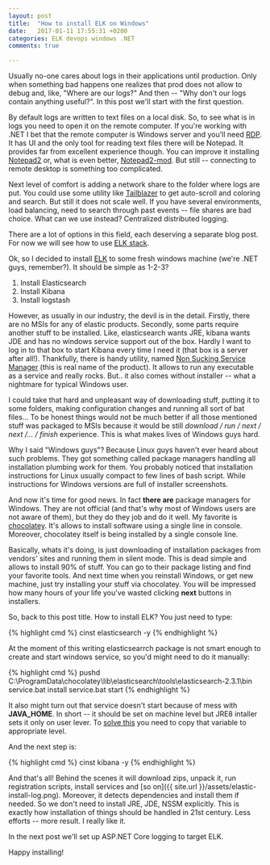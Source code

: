 ```yaml
---
layout: post
title:  "How to install ELK on Windows"
date:   2017-01-11 17:55:31 +0200
categories: ELK devops windows .NET
comments: true

---
```


Usually no-one cares about logs in their applications until production. Only when
something bad happens one realizes that prod does not allow to debug and, like, "Where
are our logs?" And then -- "Why don't our logs contain anything useful?". In this post
we'll start with the first question. 

By default logs are written to text files on a local disk. So, to see what is in logs
you need to open it on the remote computer. If you're working with .NET I bet that 
the remote computer is Windows server and you'll need 
[RDP](http://www.it.cornell.edu/services/managed_servers/howto/rdp.cfm). It has UI
and the only tool for reading text files there will be Notepad. It provides 
far from excellent experience though. You can improve it installing 
[Notepad2](http://www.flos-freeware.ch/notepad2.html) or, what is even better, 
[Notepad2-mod](https://xhmikosr.github.io/notepad2-mod/). But still -- connecting to 
remote desktop is something too complicated. 

Next level of comfort is adding a network share to the folder where logs are put.
You could use some utility like [Tailblazer](https://github.com/RolandPheasant/TailBlazer)
to get auto-scroll and coloring and search. But still it does not scale well. If you
have several environments, load balancing, need to search through past events -- 
file shares are bad choice. What can we use instead? Centralized distributed logging.

There are a lot of options in this field, each deserving a separate blog post. For 
now we will see how to use [ELK stack](https://www.elastic.co/products). 

Ok, so I decided to install [ELK](https://www.elastic.co/products) to some fresh 
windows machine (we're .NET guys, remember?). It should be simple as 1-2-3?

1. Install Elasticsearch
2. Install Kibana
3. Install logstash 

However, as usually in our industry, the devil is in the detail. Firstly, there 
are no MSIs for any of elastic products. Secondly, some parts require another 
stuff to be installed. Like, elasticsearch wants JRE, kibana wants JDE and has no 
windows service support out of the box. Hardly I want to log in to that box to 
start Kibana every time I need it (that box is a server after all!). Thankfully, 
there is handy utility, named [Non Sucking Service Manager](https://nssm.cc/) 
(this is real name of the product). It allows to run any executable as a service 
and really rocks. But.. it also comes without installer -- what a nightmare for 
typical Windows user.

I could take that hard and unpleasant way of downloading stuff, putting it to
some folders, making configuration changes and running all sort of bat files... 
To be honest things would not be much better if all those mentioned stuff was 
packaged to MSIs because it would be still *download / run / next / next /... / finish*
experience. This is what makes lives of Windows guys hard.

Why I said "Windows guys"? Because Linux guys haven't ever heard about such problems. 
They got something called package managers handling all installation plumbing work 
for them. You probably noticed that installation instructions for Linux usually compact 
to few lines of bash script. While instructions for Windows versions are full of 
installer screenshots.

And now it's time for good news. In fact **there are** package managers for Windows.
They are not official (and that's why most of Windows users are not aware of them),
but they do they job and do it well. My favorite is [chocolatey](https://chocolatey.org/). 
It's allows to install software using a single line in console. Moreover, chocolatey itself 
is being installed by a single console line. 

Basically, whats it's doing, is just downloading of installation packages from vendors' 
sites and running them in silent mode. This is dead simple and allows to install 90%
of stuff. You can go to their package listing and find your favorite tools. And next time
when you reinstall Windows, or get new machine, just try installing your stuff via 
chocolatey. You will be impressed how many hours of your life you've wasted clicking **next**
buttons in installers.

So, back to this post title. How to install ELK? You just need to type:

{% highlight cmd %}
cinst elasticsearch -y
{% endhighlight %}

At the moment of this writing elasticsearrch package is not smart enough to create 
and start windows service, so you'd might need to do it manually:

{% highlight cmd %}
pushd C:\\ProgramData\chocolatey\lib\elasticsearch\tools\elasticsearch-2.3.1\bin
service.bat install 
service.bat start
{% endhighlight %}

It also might turn out that service doesn't start because of mess with **JAVA_HOME**. In 
short -- it should be set on machine level but JRE8 intaller sets it only on user lever.
To [solve this](https://chocolatey.org/packages/elasticsearch#comment-2682099756) you need 
to copy that variable to appropriate level. 

And the next step is:

{% highlight cmd %}
cinst kibana -y
{% endhighlight %}

And that's all! Behind the scenes it will download zips, unpack it, run registration scripts,
install services and [so on]({{ site.url }}/assets/elastic-install-log.png). Moreover, it detects dependencies and install them if needed. So
we don't need to install JRE, JDE, NSSM explicitly. This is exactly how installation of things 
should be handled in 21st century. Less efforts -- more result. I really like it.

In the next post we'll set up ASP.NET Core logging to target ELK.

Happy installing!
